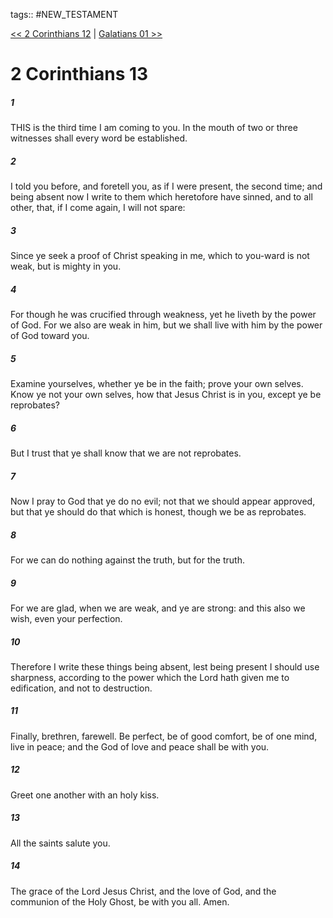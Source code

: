 tags:: #NEW_TESTAMENT

[<< 2 Corinthians 12](NEW_TESTAMENT/08_2_Corinthians/2_Corinthians_12.md) | [Galatians 01 >>](NEW_TESTAMENT/09_Galatians/Galatians_01.md)

# 2 Corinthians 13

##### 1

THIS is the third time I am coming to you. In the mouth of two or three witnesses shall every word be established.

##### 2

I told you before, and foretell you, as if I were present, the second time; and being absent now I write to them which heretofore have sinned, and to all other, that, if I come again, I will not spare:

##### 3

Since ye seek a proof of Christ speaking in me, which to you-ward is not weak, but is mighty in you.

##### 4

For though he was crucified through weakness, yet he liveth by the power of God. For we also are weak in him, but we shall live with him by the power of God toward you.

##### 5

Examine yourselves, whether ye be in the faith; prove your own selves. Know ye not your own selves, how that Jesus Christ is in you, except ye be reprobates?

##### 6

But I trust that ye shall know that we are not reprobates.

##### 7

Now I pray to God that ye do no evil; not that we should appear approved, but that ye should do that which is honest, though we be as reprobates.

##### 8

For we can do nothing against the truth, but for the truth.

##### 9

For we are glad, when we are weak, and ye are strong: and this also we wish, even your perfection.

##### 10

Therefore I write these things being absent, lest being present I should use sharpness, according to the power which the Lord hath given me to edification, and not to destruction.

##### 11

Finally, brethren, farewell. Be perfect, be of good comfort, be of one mind, live in peace; and the God of love and peace shall be with you.

##### 12

Greet one another with an holy kiss.

##### 13

All the saints salute you.

##### 14

The grace of the Lord Jesus Christ, and the love of God, and the communion of the Holy Ghost, be with you all. Amen.
